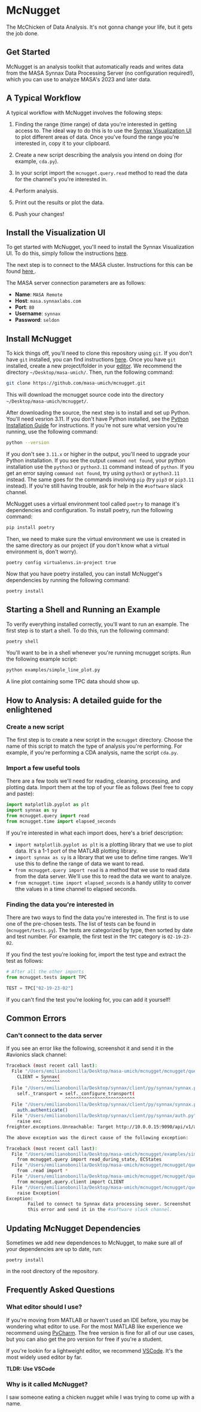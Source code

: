 # McNugget

The McChicken of Data Analysis. It's not gonna change your life, but it gets the job done.

## Get Started

McNugget is an analysis toolkit that automatically reads and writes data from the MASA
Synnax Data Processing Server (no configuration required!), which you can use to analyze
MASA's 2023 and later data.

## A Typical Workflow

A typical workflow with McNugget involves the following steps:

1. Finding the range (time range) of data you're interested in getting access to. The ideal
   way to do this is to use the [Synnax Visualization UI](https://docs.synnaxlabs.com/visualize/get-started)
   to plot different areas of data. Once you've found the range you're interested in, copy it to your clipboard.

2. Create a new script describing the analysis you intend on doing (for example, `cda.py`).

3. In your script import the `mcnugget.query.read` method to read the data for the channel's you're interested in.

4. Perform analysis.

5. Print out the results or plot the data.

6. Push your changes!

## Install the Visualization UI

To get started with McNugget, you'll need to install the Synnax Visualization UI. To do this, simply follow the instructions [here](https://docs.synnaxlabs.com/visualize/get-started?).

The next step is to connect to the MASA cluster. Instructions for this can be found [here
](https://docs.synnaxlabs.com/visualize/connect-a-cluster).

The MASA server connection parameters are as follows:

- **Name**: `MASA Remote`
- **Host**: `masa.synnaxlabs.com`
- **Port**: `80`
- **Username**: `synnax`
- **Password**: `seldon`

## Install McNugget

To kick things off, you'll need to clone this repository using `git`. If you don't have `git` installed, you can find instructions [here](https://git-scm.com/book/en/v2/Getting-Started-Installing-Git). Once you have `git` installed, create a new project/folder in your [editor](#what-editor-should-i-use). We recommend the
directory `~/Desktop/masa-umich/`. Then, run the following command:

```bash
git clone https://github.com/masa-umich/mcnugget.git
```

This will download the mcnugget source code into the directory `~/Desktop/masa-umich/mcnugget/`.

After downloading the source, the next step is to install and set up Python. You'll need vesrion 3.11. If you don't have
Python installed, see the [Python Installation Guide](https://www.python.org/downloads/) for instructions.
If you're not sure what version you're running, use the following command:

```bash
python --version
```

If you don't see `3.11.x` or higher in the output, you'll need to upgrade your Python installation. If you see
the output `command not found`, your python installation use the `python3` or `python3.11` command instead of `python`.
If you get an error saying `command not found`, try using `python3` or `python3.11` instead. The same goes for
the commands involving `pip` (try `pip3` or `pip3.11` instead). If you're still having trouble, ask for help in the
`#software` slack channel.

McNugget uses a virtual environment tool called `poetry` to manage it's dependencies
and configuration. To install poetry, run the following command:

```bash
pip install poetry
```

Then, we need to make sure the virtual environment we use is created in the same directory as our project (if you don't know what a virtual environment is, don't worry).

```
poetry config virtualenvs.in-project true
```

Now that you have poetry installed, you can install McNugget's dependencies by running
the following command:

```bash
poetry install
```

## Starting a Shell and Running an Example

To verify everything installed correctly, you'll want to run an example. The first step is to
start a shell. To do this, run the following command:

```bash
poetry shell
```

You'll want to be in a shell whenever you're running mcnugget scripts. Run the following example script:

```bash
python examples/simple_line_plot.py
```

A line plot containing some TPC data should show up.

## How to Analysis: A detailed guide for the enlightened

### Create a new script

The first step is to create a new script in the `mcnugget` directory. Choose the name of this script
to match the type of analysis you're performing. For example, if you're performing a CDA analysis,
name the script `cda.py`.

### Import a few useful tools

There are a few tools we'll need for reading, cleaning, processing, and plotting data. Import them
at the top of your file as follows (feel free to copy and paste):

```python
import matplotlib.pyplot as plt
import synnax as sy
from mcnugget.query import read
from mcnugget.time import elapsed_seconds
```

If you're interested in what each import does, here's a brief description:

- `import matplotlib.pyplot as plt` is a plotting library that we use to plot data. It's a 1-1 port of the MATLAB plotting library.
- `import synnax as sy` is a library that we use to define time ranges. We'll use this to define the range of data we want to read.
- `from mcnugget.query import read` is a method that we use to read data from the data server. We'll use this to read the data we want to analyze.
- `from mcnugget.time import elapsed_seconds` is a handy utility to conver tthe values in a time channel to elapsed seconds.

### Finding the data you're interested in

There are two ways to find the data you're interested in. The first is to use one of the pre-chosen
tests. The list of tests can be found in (`mcnugget/tests.py`). The tests are categorized by type,
then sorted by date and test number. For example, the first test in the `TPC` category is `02-19-23-02`.

If you find the test you're looking for, import the test type and extract the test as follows:

```python
# After all the other imports
from mcnugget.tests import TPC

TEST = TPC["02-19-23-02"]
```

If you can't find the test you're looking for, you can add it yourself!

## Common Errors

### Can't connect to the data server

If you see an error like the following, screenshot it and send it in the #avionics slack channel:

```bash
Traceback (most recent call last):
  File "/Users/emilianobonilla/Desktop/masa-umich/mcnugget/mcnugget/query/client.py", line 13, in <module>
    CLIENT = Synnax(
             ^^^^^^^
  File "/Users/emilianobonilla/Desktop/synnax/client/py/synnax/synnax.py", line 75, in __init__
    self._transport = self._configure_transport(
                      ^^^^^^^^^^^^^^^^^^^^^^^^^^
  File "/Users/emilianobonilla/Desktop/synnax/client/py/synnax/synnax.py", line 119, in _configure_transport
    auth.authenticate()
  File "/Users/emilianobonilla/Desktop/synnax/client/py/synnax/auth.py", line 98, in authenticate
    raise exc
freighter.exceptions.Unreachable: Target http://10.0.0.15:9090/api/v1/auth/login/ unreachable

The above exception was the direct cause of the following exception:

Traceback (most recent call last):
  File "/Users/emilianobonilla/Desktop/masa-umich/mcnugget/examples/simple_line_plot.py", line 3, in <module>
    from mcnugget.query import read_during_state, ECStates
  File "/Users/emilianobonilla/Desktop/masa-umich/mcnugget/mcnugget/query/__init__.py", line 1, in <module>
    from .read import *
  File "/Users/emilianobonilla/Desktop/masa-umich/mcnugget/mcnugget/query/read.py", line 2, in <module>
    from mcnugget.query.client import CLIENT
  File "/Users/emilianobonilla/Desktop/masa-umich/mcnugget/mcnugget/query/client.py", line 21, in <module>
    raise Exception(
Exception:
        Failed to connect to Synnax data processing sever. Screenshot
        this error and send it in the #software slack channel.
```

## Updating McNugget Dependencies

Sometimes we add new dependences to McNugget, to make sure all of your dependencies are up to date, run:

```
poetry install
```

in the root directory of the repository.

## Frequently Asked Questions

### What editor should I use?

If you're moving from MATLAB or haven't used an IDE before, you may be wondering what editor to use. For the most
MATLAB like experience we recommend using [PyCharm](https://www.jetbrains.com/pycharm/). The free version is fine for
all of our use cases, but you can also get the pro version for free if you're a student.

If you're lookin for a lightweight editor, we recommend [VSCode](https://code.visualstudio.com/). It's the most widely
used editor by far.

**TLDR: Use VSCode**

### Why is it called McNugget?

I saw someone eating a chicken nugget while I was trying to come up with a name.
